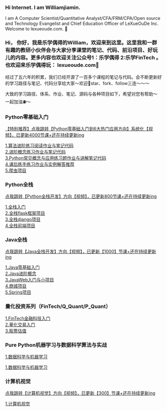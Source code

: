 ### Hi Internet. I am Williamjiamin. 
I am A Computer Scientist/Quantitative Analyst/CFA/FRM/CPA/Open source and Technology Evangelist and Chief Education Officer of LeXueOuDe Inc. 
Welcome to lexueoude.com. 👋 <br>

### Hi， 你好，我是乐学偶得的William，欢迎来到这里。这里我和一群有趣的教研小伙伴会与大家分享课堂的笔记、代码、前沿项目、好玩儿的内容。更多内容也欢迎关注公众号1：乐学偶得 2:乐学FinTech 。也欢迎来乐学偶得玩： lexueoude.com👋<br>

经过了五六年的积累，我们已经开源了一百多个课程的笔记与代码。会不断更新好的学习路径与笔记、代码分享给大家～欢迎🌟star、fork、follow三连～～～

大致的学习路径、体系、作业、笔记、源码与各种项目如下，希望对您有帮助～ 一起加油⛽️～

### Python零基础入门

[【特别推荐】点我跳转【Python零基础入门到6大热门应用方向】系统化【视频】，已更新4000节课+还在持续更新ing](https://study.163.com/series/1202843603.htm) <br>

[1.算法进阶练习阅读作业与笔记代码](https://github.com/williamjiamin/PythonAlgo)<br>
[2.进阶概念练习作业与笔记代码](https://github.com/williamjiamin/AdvancePythonEdu)<br>
[3.Python常见概念与应用练习题作业与讲解笔记代码](https://github.com/williamjiamin/LXOD_Python_Quizzes_Answers_And_Tips)<br>
[4.课后练手练习作业与实例解答推荐](https://www.runoob.com/python3/python3-examples.html)<br>
[5.爬虫项目](https://www.runoob.com/python3/python3-examples.html)<br>

### Python全栈

[点我跳转【Python全栈开发】方向【视频】，已更新800节课+还在持续更新ing](https://study.163.com/series/1202860601.htm) <br>

[1.全栈入门](https://github.com/williamjiamin/Full_Stack_Intro)<br>
[2.全栈flask框架项目](https://github.com/williamjiamin/Flask_Edu)<br>
[3.全栈django项目](https://github.com/williamjiamin/Django_Edu)<br>
[4.全栈前端项目](https://github.com/williamjiamin/Semantic_UI_Edu)<br>


### Java全栈

[点我跳转【Java全栈开发】方向【视频】，已更新【1000】节课+还在持续更新ing](https://study.163.com/series/1202859602.htm) <br>

[1.Java零基础入门](https://github.com/williamjiamin/Java_Intro)<br>
[2.Java进阶概念](https://github.com/williamjiamin/AdvanceJavaEdu)<br>
[3.JavaWeb入门与小项目](https://github.com/williamjiamin/Java_Web_Intro)<br>
[4.商城项目](https://github.com/williamjiamin/LXODShop_Edu)<br>
[5.Spring项目](https://github.com/williamjiamin/SpringBoot_Edu_Project)<br>


### 量化投资系列（FinTech/Q_Quant/P_Quant）

[1.FinTech金融科技入门](https://github.com/williamjiamin/LXOD_FinTech_Intro)<br>
[2.量化交易入门](https://github.com/williamjiamin/Quant_Intro)<br>
[3.股票估值](https://github.com/williamjiamin/LoveShareFinTech-Equity_Valuation)<br>

### Pure Python机器学习与数据科学算法与实战

[1.数据科学与机器学习](https://study.163.com/course/courseMain.htm?courseId=1209346808&_trace_c_p_k2_=690cbd76a8e1421f8f8fabf706ee1501)<br>

[1.数据科学与机器学习](https://study.163.com/course/courseMain.htm?courseId=1209346808&_trace_c_p_k2_=690cbd76a8e1421f8f8fabf706ee1501)<br>

### 计算机视觉
[点我跳转【计算机视觉】方向【视频】，已更新【300】节课+还在持续更新ing](https://github.com/williamjiamin/Pure_Python_for_DS_ML) <br>

[1.计算机视觉](https://github.com/williamjiamin/Computer_Vision)<br>

